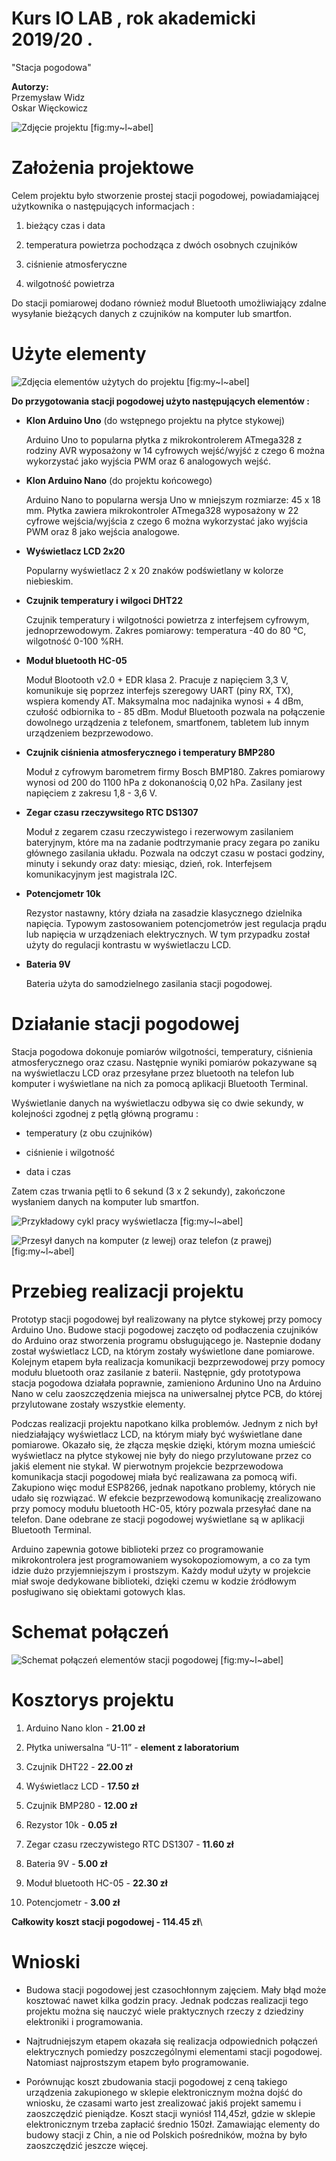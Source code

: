 # Kurs IO LAB , rok akademicki 2019/20 .

"Stacja pogodowa"

**Autorzy:**\
Przemysław Widz\
Oskar Więckowicz


![Zdjęcie projektu ](projekt.png "fig:") [fig:my~l~abel]

Założenia projektowe
====================

Celem projektu było stworzenie prostej stacji pogodowej, powiadamiającej
użytkownika o następujących informacjach :

1.  bieżący czas i data

2.  temperatura powietrza pochodząca z dwóch osobnych czujników

3.  ciśnienie atmosferyczne

4.  wilgotność powietrza

Do stacji pomiarowej dodano również moduł Bluetooth umożliwiający zdalne
wysyłanie bieżących danych z czujników na komputer lub smartfon.

Użyte elementy
==============

![Zdjęcia elementów użytych do projektu ](elementy.png "fig:")
[fig:my~l~abel]

**Do przygotowania stacji pogodowej użyto następujących elementów :**

-   **Klon Arduino Uno** (do wstępnego projektu na płytce stykowej)

    Arduino Uno to popularna płytka z mikrokontrolerem ATmega328 z
    rodziny AVR wyposażony w 14 cyfrowych wejść/wyjść z czego 6 można
    wykorzystać jako wyjścia PWM oraz 6 analogowych wejść.

-   **Klon Arduino Nano** (do projektu końcowego)

    Arduino Nano to popularna wersja Uno w mniejszym rozmiarze: 45 x 18
    mm. Płytka zawiera mikrokontroler ATmega328 wyposażony w 22 cyfrowe
    wejścia/wyjścia z czego 6 można wykorzystać jako wyjścia PWM oraz 8
    jako wejścia analogowe.

-   **Wyświetlacz LCD 2x20**

    Popularny wyświetlacz 2 x 20 znaków podświetlany w kolorze
    niebieskim.

-   **Czujnik temperatury i wilgoci DHT22**

    Czujnik temperatury i wilgotności powietrza z interfejsem cyfrowym,
    jednoprzewodowym. Zakres pomiarowy: temperatura -40 do 80 °C,
    wilgotność 0-100 %RH.

-   **Moduł bluetooth HC-05**

    Moduł Blootooth v2.0 + EDR klasa 2. Pracuje z napięciem 3,3 V,
    komunikuje się poprzez interfejs szeregowy UART (piny RX, TX),
    wspiera komendy AT. Maksymalna moc nadajnika wynosi + 4 dBm, czułość
    odbiornika to - 85 dBm. Moduł Bluetooth pozwala na połączenie
    dowolnego urządzenia z telefonem, smartfonem, tabletem lub innym
    urządzeniem bezprzewodowo.

-   **Czujnik ciśnienia atmosferycznego i temperatury BMP280**

    Moduł z cyfrowym barometrem firmy Bosch BMP180. Zakres pomiarowy
    wynosi od 200 do 1100 hPa z dokonanością 0,02 hPa. Zasilany jest
    napięciem z zakresu 1,8 - 3,6 V.

-   **Zegar czasu rzeczywsitego RTC DS1307**

    Moduł z zegarem czasu rzeczywistego i rezerwowym zasilaniem
    bateryjnym, które ma na zadanie podtrzymanie pracy zegara po zaniku
    głównego zasilania układu. Pozwala na odczyt czasu w postaci
    godziny, minuty i sekundy oraz daty: miesiąc, dzień, rok.
    Interfejsem komunikacyjnym jest magistrala I2C.

-   **Potencjometr 10k**

    Rezystor nastawny, który działa na zasadzie klasycznego dzielnika
    napięcia. Typowym zastosowaniem potencjometrów jest regulacja prądu
    lub napięcia w urządzeniach elektrycznych. W tym przypadku został
    użyty do regulacji kontrastu w wyświetlaczu LCD.

-   **Bateria 9V**

    Bateria użyta do samodzielnego zasilania stacji pogodowej.

Działanie stacji pogodowej
==========================

Stacja pogodowa dokonuje pomiarów wilgotności, temperatury, ciśnienia
atmosferycznego oraz czasu. Następnie wyniki pomiarów pokazywane są na
wyświetlaczu LCD oraz przesyłane przez bluetooth na telefon lub komputer
i wyświetlane na nich za pomocą aplikacji Bluetooth Terminal.

Wyświetlanie danych na wyświetlaczu odbywa się co dwie sekundy, w
kolejności zgodnej z pętlą główną programu :

-   temperatury (z obu czujników)

-   ciśnienie i wilgotność

-   data i czas

Zatem czas trwania pętli to 6 sekund (3 x 2 sekundy), zakończone
wysłaniem danych na komputer lub smartfon.

![Przykładowy cykl pracy wyświetlacza ](cykl.PNG "fig:") [fig:my~l~abel]

![Przesył danych na komputer (z lewej) oraz telefon (z prawej)
](lol.PNG "fig:") [fig:my~l~abel]

Przebieg realizacji projektu
============================

Prototyp stacji pogodowej był realizowany na płytce stykowej przy pomocy
Arduino Uno. Budowe stacji pogodowej zaczęto od podłaczenia czujników do
Arduino oraz stworzenia programu obsługującego je. Nastepnie dodany
został wyświetlacz LCD, na którym zostały wyświetlone dane pomiarowe.
Kolejnym etapem była realizacja komunikacji bezprzewodowej przy pomocy
modułu bluetooth oraz zasilanie z baterii. Następnie, gdy prototypowa
stacja pogodowa działała poprawnie, zamieniono Ardunino Uno na Arduino
Nano w celu zaoszczędzenia miejsca na uniwersalnej płytce PCB, do której
przylutowane zostały wszystkie elementy.

Podczas realizacji projektu napotkano kilka problemów. Jednym z nich był
niedziałający wyświetlacz LCD, na którym miały być wyświetlane dane
pomiarowe. Okazało się, że złącza męskie dzięki, którym mozna umieścić
wyświetlacz na płytce stykowej nie były do niego przylutowane przez co
jakiś element nie stykał. W pierwotnym projekcie bezprzewodowa
komunikacja stacji pogodowej miała być realizawana za pomocą wifi.
Zakupiono więc moduł ESP8266, jednak napotkano problemy, których nie
udało się rozwiązać. W efekcie bezprzewodową komunikację zrealizowano
przy pomocy modułu bluetooth HC-05, który pozwala przesyłać dane na
telefon. Dane odebrane ze stacji pogodowej wyświetlane są w aplikacji
Bluetooth Terminal.

Arduino zapewnia gotowe biblioteki przez co programowanie
mikrokontrolera jest programowaniem wysokopoziomowym, a co za tym idzie
dużo przyjemniejszym i prostszym. Każdy moduł użyty w projekcie miał
swoje dedykowane biblioteki, dzięki czemu w kodzie źródłowym posługiwano
się obiektami gotowych klas.

Schemat połączeń
================

![Schemat połączeń elementów stacji pogodowej ](schemat.jpg "fig:")
[fig:my~l~abel]

Kosztorys projektu
==================

1.  Arduino Nano klon - **21.00 zł**

2.  Płytka uniwersalna “U-11” - **element z laboratorium**

3.  Czujnik DHT22 - **22.00 zł**

4.  Wyświetlacz LCD - **17.50 zł**

5.  Czujnik BMP280 - **12.00 zł**

6.  Rezystor 10k - **0.05 zł**

7.  Zegar czasu rzeczywistego RTC DS1307 - **11.60 zł**

8.  Bateria 9V - **5.00 zł**

9.  Moduł bluetooth HC-05 - **22.30 zł**

10. Potencjometr - **3.00 zł**

**Całkowity koszt stacji pogodowej - 114.45 zł**\

Wnioski
=======

-   Budowa stacji pogodowej jest czasochłonnym zajęciem. Mały błąd może
    kosztować nawet kilka godzin pracy. Jednak podczas realizacji tego
    projektu można się nauczyć wiele praktycznych rzeczy z dziedziny
    elektroniki i programowania.

-   Najtrudniejszym etapem okazała się realizacja odpowiednich połączeń
    elektrycznych pomiedzy poszczególnymi elementami stacji pogodowej.
    Natomiast najprostszym etapem było programowanie.

-   Porównując koszt zbudowania stacji pogodowej z ceną takiego
    urządzenia zakupionego w sklepie elektronicznym można dojść do
    wniosku, że czasami warto jest zrealizować jakiś projekt samemu i
    zaoszczędzić pieniądze. Koszt stacji wyniósł 114,45zł, gdzie w
    sklepie elektronicznym trzeba zapłacić średnio 150zł. Zamawiając
    elementy do budowy stacji z Chin, a nie od Polskich pośredników,
    można by było zaoszczędzić jeszcze więcej.


